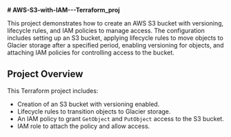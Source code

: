 **# AWS-S3-with-IAM---Terraform_proj**

This project demonstrates how to create an AWS S3 bucket with versioning, lifecycle rules, and IAM policies to manage access. The configuration includes setting up an S3 bucket, applying lifecycle rules to move objects to Glacier storage after a specified period, enabling versioning for objects, and attaching IAM policies for controlling access to the bucket.

## Project Overview

This Terraform project includes:
- Creation of an S3 bucket with versioning enabled.
- Lifecycle rules to transition objects to Glacier storage.
- An IAM policy to grant `GetObject` and `PutObject` access to the S3 bucket.
- IAM role to attach the policy and allow access.
